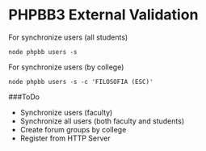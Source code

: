# PHPBB3 External Validation

For synchronize users (all students)

    node phpbb users -s

For synchronize users (by college)

    node phpbb users -s -c 'FILOSOFIA (ESC)'

###ToDo

* Synchronize users (faculty)
* Synchronize all users (both faculty and students)
* Create forum groups by college
* Register from HTTP Server